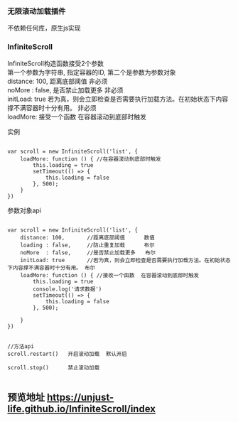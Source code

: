 ### 无限滚动加载插件
不依赖任何库，原生js实现

### InfiniteScroll

<div>InfiniteScroll构造函数接受2个参数</div>
<div>第一个参数为字符串, 指定容器的ID, 第二个是参数为参数对象</div>
<div>distance: 100,       距离底部阈值      非必须</div>
<div>noMore  : false,     是否禁止加载更多   非必须</div>
<div>initLoad: true       若为真，则会立即检查是否需要执行加载方法。在初始状态下内容撑不满容器时十分有用。 非必须</div>
<div>loadMore: 接受一个函数  在容器滚动到底部时触发</div>




实例

<pre><code>
var scroll = new InfiniteScroll('list', {
    loadMore: function () { //在容器滚动到底部时触发
        this.loading = true
        setTimeout(() => {
            this.loading = false
        }, 500);
    }
})
</code></pre>



参数对象api

<pre><code>
var scroll = new InfiniteScroll('list', {
    distance: 100,       //距离底部阈值      数值
    loading : false,     //防止重复加载      布尔
    noMore  : false,     //是否禁止加载更多   布尔
    initLoad: true       //若为真，则会立即检查是否需要执行加载方法。在初始状态下内容撑不满容器时十分有用。 布尔
    loadMore: function () { //接收一个函数  在容器滚动到底部时触发
        this.loading = true
        console.log('请求数据')
        setTimeout(() => {
            this.loading = false
        }, 500);

    }
})


//方法api
scroll.restart()   开启滚动加载  默认开启 <br>
scroll.stop()      禁止滚动加载          <br>
</code></pre>

## 预览地址 https://unjust-life.github.io/InfiniteScroll/index
